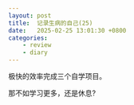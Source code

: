 ```yaml
---
layout: post
title:  记录生病的自己(25)
date:   2025-02-25 13:01:30 +0800
categories: 
    - review
    - diary
---
```


极快的效率完成三个自学项目。

那不如学习更多，还是休息?